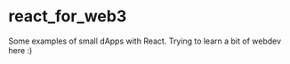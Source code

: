 # react_for_web3

Some examples of small dApps with React. Trying to learn a bit of webdev here :) 

